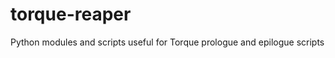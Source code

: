 torque-reaper
=============

Python modules and scripts useful for Torque prologue and epilogue scripts
